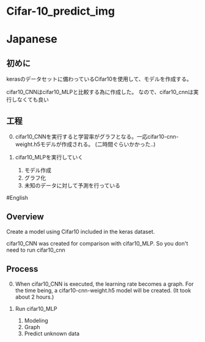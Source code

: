 # Cifar-10_predict_img

# Japanese
## 初めに
kerasのデータセットに備わっているCifar10を使用して、モデルを作成する。

cifar10_CNNはcifar10_MLPと比較する為に作成した。
なので、cifar10_cnnは実行しなくても良い

## 工程
0. cifar10_CNNを実行すると学習率がグラフとなる。一応cifar10-cnn-weight.h5モデルが作成される。
(二時間ぐらいかかった..)

1. cifar10_MLPを実行していく
    1. モデル作成
    2. グラフ化
    3. 未知のデータに対して予測を行っている

#English
## Overview
Create a model using Cifar10 included in the keras dataset.

cifar10_CNN was created for comparison with cifar10_MLP.
So you don't need to run cifar10_cnn

## Process
0. When cifar10_CNN is executed, the learning rate becomes a graph. For the time being, a cifar10-cnn-weight.h5 model will be created.
(It took about 2 hours.)

1. Run cifar10_MLP
    1. Modeling
    2. Graph
    3. Predict unknown data
